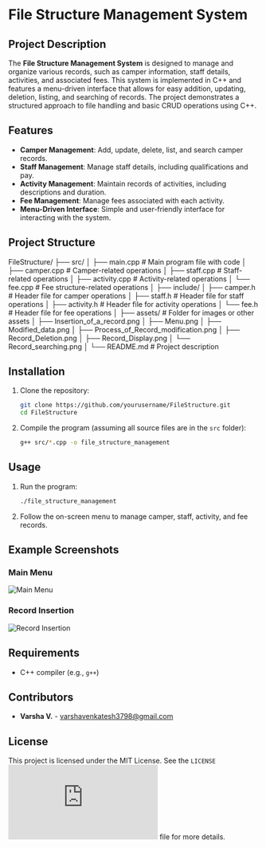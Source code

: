# File Structure Management System

## Project Description
The **File Structure Management System** is designed to manage and organize various records, such as camper information, staff details, activities, and associated fees. This system is implemented in C++ and features a menu-driven interface that allows for easy addition, updating, deletion, listing, and searching of records. The project demonstrates a structured approach to file handling and basic CRUD operations using C++.

## Features
- **Camper Management**: Add, update, delete, list, and search camper records.
- **Staff Management**: Manage staff details, including qualifications and pay.
- **Activity Management**: Maintain records of activities, including descriptions and duration.
- **Fee Management**: Manage fees associated with each activity.
- **Menu-Driven Interface**: Simple and user-friendly interface for interacting with the system.

## Project Structure
FileStructure/
├── src/
│   ├── main.cpp                # Main program file with code
│   ├── camper.cpp              # Camper-related operations
│   ├── staff.cpp               # Staff-related operations
│   ├── activity.cpp            # Activity-related operations
│   └── fee.cpp                 # Fee structure-related operations
│
├── include/
│   ├── camper.h                # Header file for camper operations
│   ├── staff.h                 # Header file for staff operations
│   ├── activity.h              # Header file for activity operations
│   └── fee.h                   # Header file for fee operations
│
├── assets/                     # Folder for images or other assets
│   ├── Insertion_of_a_record.png
│   ├── Menu.png
│   ├── Modified_data.png
│   ├── Process_of_Record_modification.png
│   ├── Record_Deletion.png
│   ├── Record_Display.png
│   └── Record_searching.png
│
└── README.md                   # Project description

## Installation
1. Clone the repository:
   ```bash
   git clone https://github.com/yourusername/FileStructure.git
   cd FileStructure
2. Compile the program (assuming all source files are in the `src` folder):
   ```bash
   g++ src/*.cpp -o file_structure_management
## Usage
1. Run the program:
   ```bash
   ./file_structure_management
2. Follow the on-screen menu to manage camper, staff, activity, and fee records.

## Example Screenshots
### Main Menu
![Main Menu](https://github.com/VarshaVenky/file-structure-project/blob/master/assets/images/Menu.png)

### Record Insertion
![Record Insertion](assets/Insertion_of_a_record.png)

## Requirements
- C++ compiler (e.g., `g++`)

## Contributors

- **Varsha V.** - [varshavenkatesh3798@gmail.com](mailto:varshavenkatesh3798@gmail.com)

## License
This project is licensed under the MIT License. See the `LICENSE`![LICENSE](https://github.com/VarshaVenky/file-structure-project/blob/master/LICENSE.txt) file for more details.
